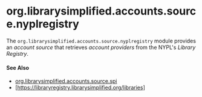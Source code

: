 org.librarysimplified.accounts.source.nyplregistry
===

The `org.librarysimplified.accounts.source.nyplregistry` module provides
an _account source_ that retrieves _account providers_ from the NYPL's
_Library Registry_.

#### See Also

* [org.librarysimplified.accounts.source.spi](../simplified-accounts-source-spi/README.md)
* [https://libraryregistry.librarysimplified.org/libraries]
